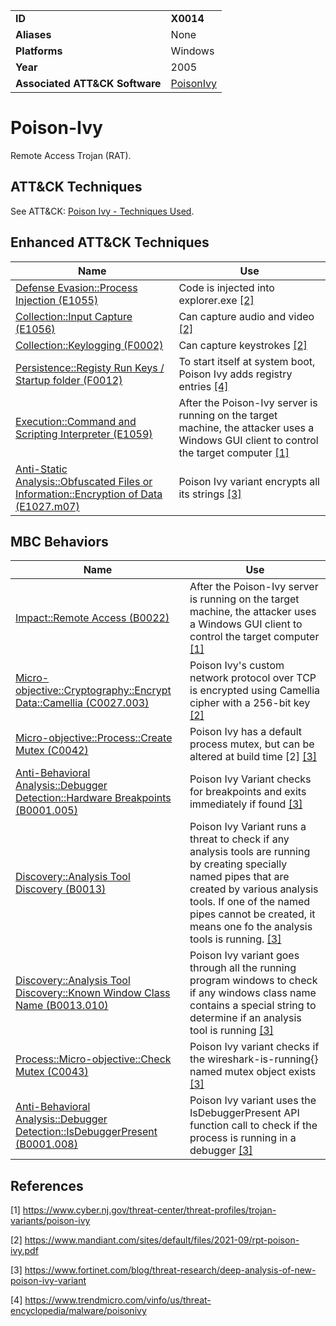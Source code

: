 |||
|---|---|
|**ID**|**X0014**|
|**Aliases**|None|
|**Platforms**|Windows|
|**Year**|2005|
|**Associated ATT&CK Software**|[PoisonIvy](https://attack.mitre.org/software/S0012/)|


Poison-Ivy
==========
Remote Access Trojan (RAT).

ATT&CK Techniques
-----------------
See ATT&CK: [Poison Ivy - Techniques Used](https://attack.mitre.org/software/S0012/).

Enhanced ATT&CK Techniques
---------
|Name|Use|
|---|---|
|[Defense Evasion::Process Injection (E1055)](../defense-evasion/process-injection.md)|Code is injected into explorer.exe [[2]](#2)|
|[Collection::Input Capture (E1056)](../collection/input-capture.md)|Can capture audio and video  [[2]](#2)|
|[Collection::Keylogging (F0002)](../collection/keylogging.md)|Can capture keystrokes  [[2]](#2)|
|[Persistence::Registy Run Keys / Startup folder (F0012)](../persistence/registry-run-keys-startup-folder.md)|To start itself at system boot, Poison Ivy adds registry entries [[4]](#4)|
|[Execution::Command and Scripting Interpreter (E1059)](../execution/command-and-scripting-interpreter.md)|After the Poison-Ivy server is running on the target machine, the attacker uses a Windows GUI client to control the target computer [[1]](#1)|
|[Anti-Static Analysis::Obfuscated Files or Information::Encryption of Data (E1027.m07)](../anti-static-analysis/executable-code-obfuscation.md)|Poison Ivy variant encrypts all its strings [[3]](#3)|

MBC Behaviors
---------
|Name|Use|
|---|---|
|[Impact::Remote Access (B0022)](../impact/remote-access.md)|After the Poison-Ivy server is running on the target machine, the attacker uses a Windows GUI client to control the target computer [[1]](#1)|
|[Micro-objective::Cryptography::Encrypt Data::Camellia (C0027.003)](../micro-behaviors/cryptography/encrypt-data.md)|Poison Ivy's custom network protocol over TCP is encrypted using Camellia cipher with a 256-bit key  [[2]](#2)|
|[Micro-objective::Process::Create Mutex (C0042)](../micro-behaviors/process/create-mutex.md)|Poison Ivy has a default process mutex, but can be altered at build time [2] [[3]](#3)|
|[Anti-Behavioral Analysis::Debugger Detection::Hardware Breakpoints (B0001.005)](../anti-behavioral-analysis/debugger-detection.md)|Poison Ivy Variant checks for breakpoints and exits immediately if found [[3]](#3)|
|[Discovery::Analysis Tool Discovery (B0013)](../discovery/anlaysis-tool-discovery.md)|Poison Ivy Variant runs a threat to check if any analysis tools are running by creating specially named pipes that are created by various analysis tools. If one of the named pipes cannot be created, it means one fo the analysis tools is running.  [[3]](#3)|
|[Discovery::Analysis Tool Discovery::Known Window Class Name (B0013.010)](../discovery/anlaysis-tool-discovery.md)|Poison Ivy variant goes through all the running program windows to check  if any windows class name contains a special string to determine if an analysis tool is running [[3]](#3)|
|[Process::Micro-objective::Check Mutex (C0043)](../micro-behaviors/process/check-mutex.md)|Poison Ivy variant checks if the wireshark-is-running{} named mutex object exists [[3]](#3)|
|[Anti-Behavioral Analysis::Debugger Detection::IsDebuggerPresent (B0001.008)](../anti-behavioral-analysis/debugger-detection.md)|Poison Ivy variant uses the IsDebuggerPresent API function call to check if the process is running in a debugger [[3]](#3)|

References
----------
<a name="1">[1]</a> https://www.cyber.nj.gov/threat-center/threat-profiles/trojan-variants/poison-ivy

<a name="2">[2]</a> https://www.mandiant.com/sites/default/files/2021-09/rpt-poison-ivy.pdf

<a name="3">[3]</a> https://www.fortinet.com/blog/threat-research/deep-analysis-of-new-poison-ivy-variant

<a name="4">[4]</a> https://www.trendmicro.com/vinfo/us/threat-encyclopedia/malware/poisonivy